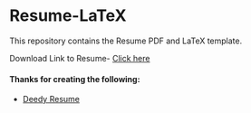 # Resume-LaTeX

This repository contains the Resume PDF and LaTeX template.

Download Link to Resume- [Click here](https://raw.githubusercontent.com/Diksha-Rathi/Resume-LaTeX/master/Resume.pdf)

#### Thanks for creating the following:

* [Deedy Resume](https://github.com/deedy/Deedy-Resume) 
